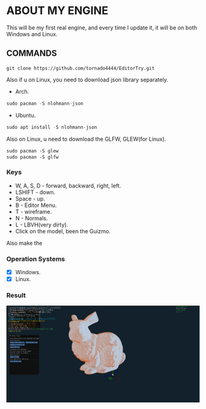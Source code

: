 # ABOUT MY ENGINE
This will be my first real engine, and every time I update it, it will be on both Windows and Linux.

## COMMANDS
```git
git clone https://github.com/tornado4444/EditorTry.git
```

Also if u on Linux, you need to download json library separately.
- Arch.
```c++
sudo pacman -S nlohmann-json
```
- Ubuntu.
```c++
sudo apt install -S nlohmann-json
```
Also on Linux, u need to download the GLFW, GLEW(for Linux).
```
sudo pacman -S glew
sudo pacman -S glfw
```

### Keys
- W, A, S, D - forward, backward, right, left.
- LSHIFT - down.
- Space - up.
- B - Editor Menu.
- T - wireframe.
- N - Normals.
- L - LBVH(very dirty).
- Click on the model, been the Guizmo.

Also make the 

### Operation Systems
- [X] Windows.
- [X] Linux.

### Result
![img](https://github.com/tornado4444/EditorTry/blob/main/hate_errors.png)
